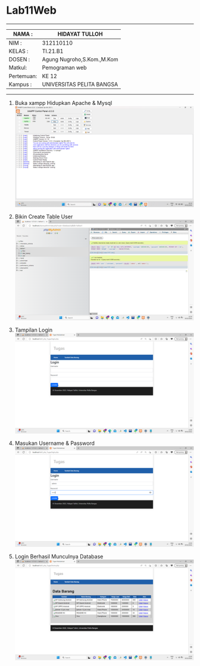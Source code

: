 # Lab11Web

<Hr>

|NAMA   :|HIDAYAT TULLOH |
| --- | --- |
| NIM   :| 312110110 |
| KELAS :| TI.21.B1 |
| DOSEN :| Agung Nugroho,S.Kom.,M.Kom |
| Matkul:| Pemograman web |
|Pertemuan:| KE 12 |
|Kampus :| UNIVERSITAS PELITA BANGSA |

<Hr>

1. Buka xampp Hidupkan Apache & Mysql
![image](SS/ss1.png)

2. Bikin Create Table User 
![image](SS/ss2.png)

3. Tampilan Login
![image](SS/ss3.png)

4. Masukan Username & Password
![image](SS/ss4.png)

5. Login Berhasil Munculnya Database
![image](SS/ss5.png)
